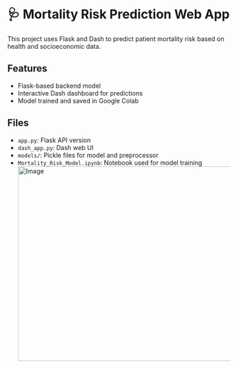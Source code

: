 # 🩺 Mortality Risk Prediction Web App

This project uses Flask and Dash to predict patient mortality risk based on health and socioeconomic data.

## Features
- Flask-based backend model
- Interactive Dash dashboard for predictions
- Model trained and saved in Google Colab

## Files
- `app.py`: Flask API version
- `dash_app.py`: Dash web UI
- `models/`: Pickle files for model and preprocessor
- `Mortality_Risk_Model.ipynb`: Notebook used for model training
  <img width="930" height="440" alt="Image" src="https://github.com/user-attachments/assets/26351b30-636d-46bf-9b27-7d5e2de868c0" />
